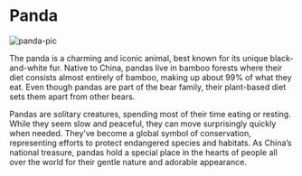 # Panda

![panda-pic](https://upload.wikimedia.org/wikipedia/commons/thumb/0/0f/Grosser_Panda.JPG/1599px-Grosser_Panda.JPG)

The panda is a charming and iconic animal, best known for its unique black-and-white fur. Native to 
China, pandas live in bamboo forests where their diet consists almost entirely of bamboo, making up 
about 99% of what they eat. Even though pandas are part of the bear family, their plant-based diet sets 
them apart from other bears.

Pandas are solitary creatures, spending most of their time eating or resting. While they seem slow and 
peaceful, they can move surprisingly quickly when needed. They’ve become a global symbol of 
conservation, representing efforts to protect endangered species and habitats. As China’s national 
treasure, pandas hold a special place in the hearts of people all over the world for their gentle 
nature and adorable appearance.
